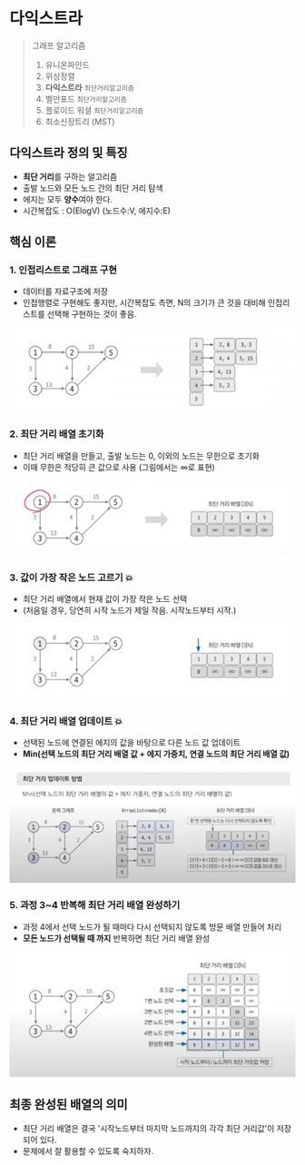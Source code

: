 # 다익스트라

> 그래프 알고리즘
> 1. 유니온파인드
> 2. 위상정렬
> 3. **다익스트라** `최단거리알고리즘`
> 4. 벨만포드 `최단거리알고리즘`
> 5. 플로이드 워셜 `최단거리알고리즘`
> 6. 최소신장트리 (MST)

## 다익스트라 정의 및 특징

- **최단 거리**를 구하는 알고리즘
- 출발 노드와 모든 노드 간의 최단 거리 탐색
- 에지는 모두 **양수**여야 한다.
- 시간복잡도 : O(ElogV) (노드수:V, 에지수:E)

## 핵심 이론

### 1. 인접리스트로 그래프 구현

- 데이터를 자료구조에 저장
- 인접행렬로 구현해도 좋지만, 시간복잡도 측면, N의 크기가 큰 것을 대비해 인접리스트를 선택해 구현하는 것이 좋음.

![20_dijkstra_1.png](img/20_dijkstra_1.png)

### 2. 최단 거리 배열 초기화

- 최단 거리 배열을 만들고, 출발 노드는 0, 이외의 노드는 무한으로 초기화
- 이때 무한은 적당히 큰 값으로 사용 (그림에서는 ∞로 표현)

![20_dijkstra_2.png](img/20_dijkstra_2.png)

### 3. 값이 가장 작은 노드 고르기 💥

- 최단 거리 배열에서 현재 값이 가장 작은 노드 선택
- (처음일 경우, 당연히 시작 노드가 제일 작음. 시작노드부터 시작.)

![20_dijkstra_3.png](img/20_dijkstra_3.png)

### 4. 최단 거리 배열 업데이트 💥

- 선택된 노드에 연결된 에지의 값을 바탕으로 다른 노드 값 업데이트
- **Min(선택 노드의 최단 거리 배열 값 + 에지 가중치, 연결 노드의 최단 거리 배열 값)**

![20_dijkstra_4.png](img/20_dijkstra_4.png)

### 5. 과정 3~4 반복해 최단 거리 배열 완성하기

- 과정 4에서 선택 노드가 될 때마다 다시 선택되지 않도록 방문 배열 만들어 처리
- **모든 노드가 선택될 때 까지** 반복하면 최단 거리 배열 완성

![20_dijkstra_5.png](img/20_dijkstra_5.png)

## 최종 완성된 배열의 의미

- 최단 거리 배열은 결국 '시작노드부터 마지막 노드까지의 각각 최단 거리값'이 저장되어 있다.
- 문제에서 잘 활용할 수 있도록 숙지하자.
